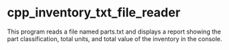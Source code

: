 # cpp_inventory_txt_file_reader
This program reads a file named parts.txt and displays a report showing the part classification, total units, and total value of the inventory in the console.
